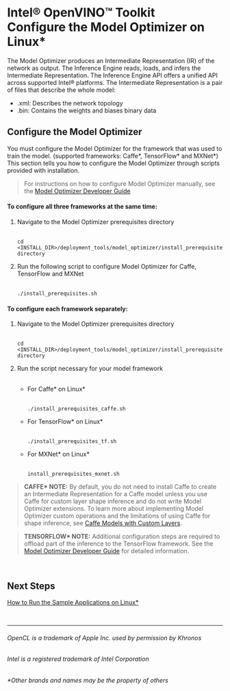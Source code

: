 

# Intel® OpenVINO™ Toolkit <br>Configure the Model Optimizer on Linux*

The Model Optimizer produces an Intermediate Representation (IR) of the network as output. The Inference Engine reads, loads, and infers the Intermediate Representation. The Inference Engine API offers a unified API across supported Intel® platforms. The Intermediate Representation is a pair of files that describe the whole model:

<ul>
    <li> .xml: Describes the network topology</li>
    <li>.bin: Contains the weights and biases binary data</li>
</ul>

## Configure the Model Optimizer

You must configure the Model Optimizer for the framework that was used to train the model. (supported frameworks: Caffe*, TensorFlow* and MXNet*) This section tells you how to configure the Model Optimizer through scripts provided with installation.

> For instructions on how to configure Model Optimizer manually, see the [Model Optimizer Developer Guide](https://software.intel.com/en-us/articles/OpenVINO-ModelOptimizer)

#### To configure all three frameworks at the same time: 

<ol>
    <li> Navigate to the Model Optimizer prerequisites directory</li><br>

    cd <INSTALL_DIR>/deployment_tools/model_optimizer/install_prerequisites directory

<li> Run the following script to configure Model Optimizer for Caffe, TensorFlow and MXNet</li><br>

    ./install_prerequisites.sh

</ol>

#### To configure each framework separately: 

<ol>
    <li> Navigate to the Model Optimizer prerequisites directory</li><br>
    

    cd <INSTALL_DIR>/deployment_tools/model_optimizer/install_prerequisites directory

<li> Run the script necessary for your model framework</li><br>

<ul>

<li> For Caffe* on Linux*</li><br>

    ./install_prerequisites_caffe.sh

<li> For TensorFlow* on Linux*</li><br>

    ./install_prerequisites_tf.sh

<li> For MXNet* on Linux*</li><br>

    install_prerequisites_mxnet.sh

</ul>

</ol>

> <strong>CAFFE* NOTE:</strong> By default, you do not need to install Caffe to create an Intermediate Representation for a Caffe model unless you use Caffe for custom layer shape inference and do not write Model Optimizer extensions. To learn more about implementing Model Optimizer custom operations and the limitations of using Caffe for shape inference, see [Caffe Models with Custom Layers](https://software.intel.com/en-us/articles/OpenVINO-ModelOptimizer#caffe-models-with-custom-layers).

> <strong>TENSORFLOW* NOTE:</strong> Additional configuration steps are required to offload part of the inference to the TensorFlow framework. See the [Model Optimizer Developer Guide](https://software.intel.com/en-us/articles/OpenVINO-ModelOptimizer#Offloading%20Computations%20to%20TensorFlow) for detailed information.

<br>

## Next Steps

[How to Run the Sample Applications on Linux*]()

<br>


***

###### OpenCL is a trademark of Apple Inc. used by permission by Khronos   
###### Intel is a registered trademark of Intel Corporation
###### &ast;Other brands and names may be the property of others
